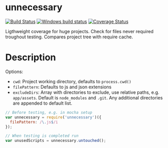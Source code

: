 unnecessary
===========

[![Build Status](https://travis-ci.org/paed01/unnecessary.js.svg?branch=master)](https://travis-ci.org/paed01/unnecessary.js)
[![Windows build status](https://ci.appveyor.com/api/projects/status/gnydnbvuuavfcj5l/branch/master?svg=true)](https://ci.appveyor.com/project/paed01/unnecessary-js/branch/master)
[![Coverage Status](https://coveralls.io/repos/github/paed01/unnecessary.js/badge.svg?branch=master)](https://coveralls.io/github/paed01/unnecessary.js?branch=master)

Ligthweight coverage for huge projects. Check for files never required troughout testing. Compares project tree with require cache.

# Description

Options:
- `cwd`: Project working directory, defaults to `process.cwd()`
- `filePattern`: Defaults to js and json extensions
- `excludeDirs`: Array with directories to exclude, use relative paths, e.g. `app/assets`. Default is `node_modules` and `.git`. Any additional directories are appended to default list.

```javascript
// Before testing, e.g. in mocha setup
var unnecessary = require('unnecessary')({
  filePattern: /\.js$/i
});

// When testing is completed run
var unusedScripts = unnecessary.untouched();
```

